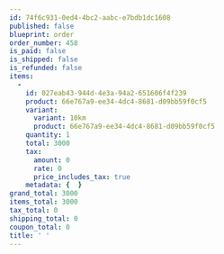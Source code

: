 ```yaml
---
id: 74f6c931-0ed4-4bc2-aabc-e7bdb1dc1608
published: false
blueprint: order
order_number: 458
is_paid: false
is_shipped: false
is_refunded: false
items:
  -
    id: 027eab43-944d-4e3a-94a2-651606f4f239
    product: 66e767a9-ee34-4dc4-8681-d09bb59f0cf5
    variant:
      variant: 10km
      product: 66e767a9-ee34-4dc4-8681-d09bb59f0cf5
    quantity: 1
    total: 3000
    tax:
      amount: 0
      rate: 0
      price_includes_tax: true
    metadata: {  }
grand_total: 3000
items_total: 3000
tax_total: 0
shipping_total: 0
coupon_total: 0
title: ' '
---
```

